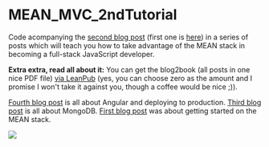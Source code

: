 MEAN_MVC_2ndTutorial
====================

Code acompanying the [second blog post](https://hackhands.com/delving-node-js-express-web-framework/) (first one is [here](https://hackhands.com/how-to-get-started-on-the-mean-stack/)) in a series of posts which will teach you how to take advantage of the MEAN stack in becoming a full-stack JavaScript developer.

**Extra extra, read all about it:** You can get the blog2book (all posts in one nice PDF file) [via LeanPub](https://leanpub.com/meantodo) (yes, you can choose zero as the amount and I promise I won't take it against you, though a coffee would be nice ;)).

[Fourth blog post](https://hackhands.com/finishing-Angular-TODO-application-deploying-production/) is all about Angular and deploying to production.
[Third blog post](https://hackhands.com/mongodb-crud-mvc-way-with-passport-authentication/) is all about MongoDB.
[First blog post](https://hackhands.com/how-to-get-started-on-the-mean-stack/) was about getting started on the MEAN stack. 

![](http://www.nikola-breznjak.com/blog/wp-content/uploads/2014/11/allTheThingsInJustOneJsFile.jpg)